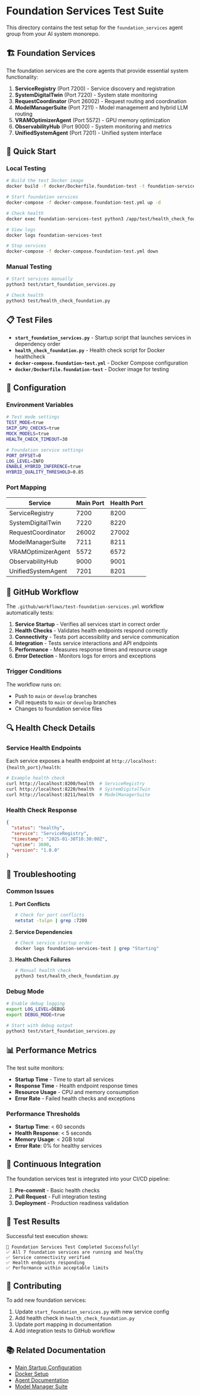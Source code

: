 # Foundation Services Test Suite

This directory contains the test setup for the `foundation_services` agent group from your AI system monorepo.

## 🏗️ Foundation Services

The foundation services are the core agents that provide essential system functionality:

1. **ServiceRegistry** (Port 7200) - Service discovery and registration
2. **SystemDigitalTwin** (Port 7220) - System state monitoring
3. **RequestCoordinator** (Port 26002) - Request routing and coordination
4. **ModelManagerSuite** (Port 7211) - Model management and hybrid LLM routing
5. **VRAMOptimizerAgent** (Port 5572) - GPU memory optimization
6. **ObservabilityHub** (Port 9000) - System monitoring and metrics
7. **UnifiedSystemAgent** (Port 7201) - Unified system interface

## 🚀 Quick Start

### Local Testing

```bash
# Build the test Docker image
docker build -f docker/Dockerfile.foundation-test -t foundation-services-test .

# Start foundation services
docker-compose -f docker-compose.foundation-test.yml up -d

# Check health
docker exec foundation-services-test python3 /app/test/health_check_foundation.py

# View logs
docker logs foundation-services-test

# Stop services
docker-compose -f docker-compose.foundation-test.yml down
```

### Manual Testing

```bash
# Start services manually
python3 test/start_foundation_services.py

# Check health
python3 test/health_check_foundation.py
```

## 📋 Test Files

- **`start_foundation_services.py`** - Startup script that launches services in dependency order
- **`health_check_foundation.py`** - Health check script for Docker healthcheck
- **`docker-compose.foundation-test.yml`** - Docker Compose configuration
- **`docker/Dockerfile.foundation-test`** - Docker image for testing

## 🔧 Configuration

### Environment Variables

```bash
# Test mode settings
TEST_MODE=true
SKIP_GPU_CHECKS=true
MOCK_MODELS=true
HEALTH_CHECK_TIMEOUT=30

# Foundation service settings
PORT_OFFSET=0
LOG_LEVEL=INFO
ENABLE_HYBRID_INFERENCE=true
HYBRID_QUALITY_THRESHOLD=0.85
```

### Port Mapping

| Service | Main Port | Health Port |
|---------|-----------|-------------|
| ServiceRegistry | 7200 | 8200 |
| SystemDigitalTwin | 7220 | 8220 |
| RequestCoordinator | 26002 | 27002 |
| ModelManagerSuite | 7211 | 8211 |
| VRAMOptimizerAgent | 5572 | 6572 |
| ObservabilityHub | 9000 | 9001 |
| UnifiedSystemAgent | 7201 | 8201 |

## 🧪 GitHub Workflow

The `.github/workflows/test-foundation-services.yml` workflow automatically tests:

1. **Service Startup** - Verifies all services start in correct order
2. **Health Checks** - Validates health endpoints respond correctly
3. **Connectivity** - Tests port accessibility and service communication
4. **Integration** - Tests service interactions and API endpoints
5. **Performance** - Measures response times and resource usage
6. **Error Detection** - Monitors logs for errors and exceptions

### Trigger Conditions

The workflow runs on:
- Push to `main` or `develop` branches
- Pull requests to `main` or `develop` branches
- Changes to foundation service files

## 🔍 Health Check Details

### Service Health Endpoints

Each service exposes a health endpoint at `http://localhost:{health_port}/health`:

```bash
# Example health check
curl http://localhost:8200/health  # ServiceRegistry
curl http://localhost:8220/health  # SystemDigitalTwin
curl http://localhost:8211/health  # ModelManagerSuite
```

### Health Check Response

```json
{
  "status": "healthy",
  "service": "ServiceRegistry",
  "timestamp": "2025-01-30T10:30:00Z",
  "uptime": 3600,
  "version": "1.0.0"
}
```

## 🐛 Troubleshooting

### Common Issues

1. **Port Conflicts**
   ```bash
   # Check for port conflicts
   netstat -tulpn | grep :7200
   ```

2. **Service Dependencies**
   ```bash
   # Check service startup order
   docker logs foundation-services-test | grep "Starting"
   ```

3. **Health Check Failures**
   ```bash
   # Manual health check
   python3 test/health_check_foundation.py
   ```

### Debug Mode

```bash
# Enable debug logging
export LOG_LEVEL=DEBUG
export DEBUG_MODE=true

# Start with debug output
python3 test/start_foundation_services.py
```

## 📊 Performance Metrics

The test suite monitors:

- **Startup Time** - Time to start all services
- **Response Time** - Health endpoint response times
- **Resource Usage** - CPU and memory consumption
- **Error Rate** - Failed health checks and exceptions

### Performance Thresholds

- **Startup Time**: < 60 seconds
- **Health Response**: < 5 seconds
- **Memory Usage**: < 2GB total
- **Error Rate**: 0% for healthy services

## 🔄 Continuous Integration

The foundation services test is integrated into your CI/CD pipeline:

1. **Pre-commit** - Basic health checks
2. **Pull Request** - Full integration testing
3. **Deployment** - Production readiness validation

## 📝 Test Results

Successful test execution shows:

```
🎉 Foundation Services Test Completed Successfully!
✅ All 7 foundation services are running and healthy
✅ Service connectivity verified
✅ Health endpoints responding
✅ Performance within acceptable limits
```

## 🤝 Contributing

To add new foundation services:

1. Update `start_foundation_services.py` with new service config
2. Add health check in `health_check_foundation.py`
3. Update port mapping in documentation
4. Add integration tests to GitHub workflow

## 📚 Related Documentation

- [Main Startup Configuration](../main_pc_code/config/startup_config.yaml)
- [Docker Setup](../docker/)
- [Agent Documentation](../main_pc_code/agents/)
- [Model Manager Suite](../main_pc_code/model_manager_suite.py) 